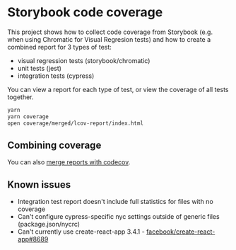 # Storybook code coverage

This project shows how to collect code coverage from Storybook (e.g. when using Chromatic for Visual Regresion tests) and how to create a combined report for 3 types of test:

- visual regression tests (storybook/chromatic)
- unit tests (jest)
- integration tests (cypress)

You can view a report for each type of test, or view the coverage of all tests together.

```sh
yarn
yarn coverage
open coverage/merged/lcov-report/index.html
```

## Combining coverage

You can also [merge reports with codecov](https://docs.codecov.io/docs/merging-reports).

## Known issues

- Integration test report doesn't include full statistics for files with no coverage
- Can't configure cypress-specific nyc settings outside of generic files (package.json/nycrc)
- Can't currently use create-react-app 3.4.1 - [facebook/create-react-app#8689](https://github.com/facebook/create-react-app/issues/8689)
